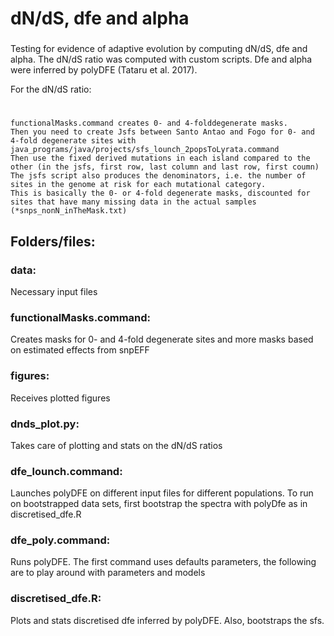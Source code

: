 ###
# dN/dS, dfe and alpha
###
Testing for evidence of adaptive evolution by computing dN/dS, dfe and alpha.
The dN/dS ratio was computed with custom scripts. Dfe and alpha were inferred by polyDFE (Tataru et al. 2017). 

For the dN/dS ratio:
# 
	functionalMasks.command creates 0- and 4-folddegenerate masks. 
	Then you need to create Jsfs between Santo Antao and Fogo for 0- and 4-fold degenerate sites with java_programs/java/projects/sfs_lounch_2popsToLyrata.command 
	Then use the fixed derived mutations in each island compared to the other (in the jsfs, first row, last column and last row, first coumn)
	The jsfs script also produces the denominators, i.e. the number of sites in the genome at risk for each mutational category. 
	This is basically the 0- or 4-fold degenerate masks, discounted for sites that have many missing data in the actual samples (*snps_nonN_inTheMask.txt)

## Folders/files:

### data:				
Necessary input files
### functionalMasks.command:		
Creates masks for 0- and 4-fold degenerate sites and more masks based on estimated effects from snpEFF
### figures:				
Receives plotted figures
### dnds_plot.py:			
Takes care of plotting and stats on the dN/dS ratios
### dfe_lounch.command:			
Launches polyDFE on different input files for different populations. To run on bootstrapped data sets, first bootstrap the spectra with polyDfe as in discretised_dfe.R
### dfe_poly.command:			
Runs polyDFE. The first command uses defaults parameters, the following are to play around with parameters and models
### discretised_dfe.R:			
Plots and stats discretised dfe inferred by polyDFE. Also, bootstraps the sfs.


